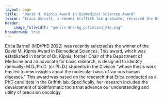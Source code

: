 ```yaml
---
layout: page
title:  "David M. Kipnis Award in Biomedical Sciences Award"
teaser: "Erica Barnell, a recent Griffith lab graduate, recieved the David M. Kipnis Award in Biomedical Sciences Award"
header:
    image_fullwidth: "genvis-dna-bg_optimized_v1a.png"
breadcrumb: true
---
```

Erica Barnell (MD/PhD 2022) was recently selected as the winner of the David M. Kipnis Award in Biomedical Sciences. This award, which was established in honor of Dr. Kipnis, former Chair of the Department of Medicine and an advocate for basic research, is designed to identify (annually) M.D./Ph.D. (or Ph.D.) students in the Division "whose thesis work has led to new insights about the molecular basis of various human diseases." This award was based on the research that Erica conducted as a PhD candidate in the Griffith lab. Specifically, her research included the development of bioinformatic tools that advance our understanding and utility of precision oncology.
